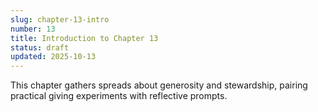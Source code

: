 ```yaml
---
slug: chapter-13-intro
number: 13
title: Introduction to Chapter 13
status: draft
updated: 2025-10-13
---
```


This chapter gathers spreads about generosity and stewardship, pairing practical giving experiments with reflective prompts.
